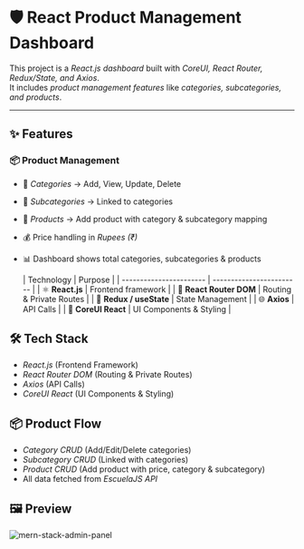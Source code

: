 # 🛡 React Product Management Dashboard

This project is a *React.js dashboard* built with *CoreUI, React Router, Redux/State, and Axios*.  
It includes *product management features* like *categories, subcategories, and products*.  

---

## ✨ Features

### 📦 Product Management
- 📂 *Categories* → Add, View, Update, Delete  
- 📂 *Subcategories* → Linked to categories  
- 🛒 *Products* → Add product with category & subcategory mapping  
- 💰 Price handling in *Rupees (₹)*  
- 📊 Dashboard shows total categories, subcategories & products

  | Technology              | Purpose                  |
| ----------------------- | ------------------------ |
| ⚛️ **React.js**         | Frontend framework       |
| 🧭 **React Router DOM** | Routing & Private Routes |
| 🔁 **Redux / useState** | State Management         |
| 🌐 **Axios**            | API Calls                |
| 🎨 **CoreUI React**     | UI Components & Styling  |
  

## 🛠 Tech Stack

- *React.js* (Frontend Framework)  
- *React Router DOM* (Routing & Private Routes)  
- *Axios* (API Calls)  
- *CoreUI React* (UI Components & Styling)  

## 📦 Product Flow

- *Category CRUD* (Add/Edit/Delete categories)  
- *Subcategory CRUD* (Linked with categories)  
- *Product CRUD* (Add product with price, category & subcategory)  
- All data fetched from *EscuelaJS API*  

## 🖼️ Preview
![mern-stack-admin-panel](https://github.com/user-attachments/assets/5d3c75fc-68cf-43ba-a251-b8afcdb8c821)
